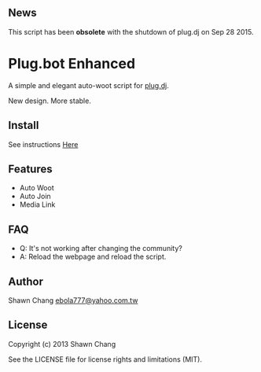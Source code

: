 ## News

This script has been **obsolete** with the shutdown of plug.dj on Sep 28 2015.

# Plug.bot Enhanced

A simple and elegant auto-woot script for [plug.dj](https://plug.dj/).

New design. More stable.

## Install

See instructions [Here](http://ebola777.github.io/Plugbot-Enhanced/)

## Features

- Auto Woot
- Auto Join
- Media Link

## FAQ

- Q: It's not working after changing the community?
- A: Reload the webpage and reload the script.

## Author

Shawn Chang <ebola777@yahoo.com.tw>

## License

Copyright (c) 2013 Shawn Chang

See the LICENSE file for license rights and limitations (MIT).
